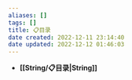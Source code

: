```yaml
---
aliases: []
tags: []
title: 📋目录
date created: 2022-12-11 23:14:40
date updated: 2022-12-12 01:46:03
---
```

- **[[String/📋目录|String]]**
